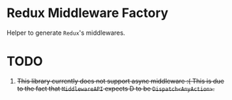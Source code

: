 # Redux Middleware Factory

Helper to generate `Redux`'s middlewares.

# TODO

1.  ~~This library currently does not support async middleware :(
    This is due to the fact that `MiddlewareAPI` expects D to be `Dispatch<AnyAction>`.~~
